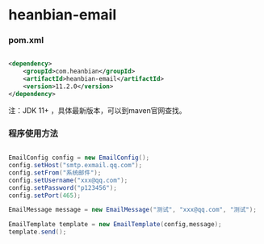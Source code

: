 # heanbian-email

### pom.xml

```xml

<dependency>
	<groupId>com.heanbian</groupId>
	<artifactId>heanbian-email</artifactId>
	<version>11.2.0</version>
</dependency>

```

注：JDK 11+ ，具体最新版本，可以到maven官网查找。

### 程序使用方法

```java

EmailConfig config = new EmailConfig();
config.setHost("smtp.exmail.qq.com");
config.setFrom("系统邮件");
config.setUsername("xxx@qq.com");
config.setPassword("p123456");
config.setPort(465);

EmailMessage message = new EmailMessage("测试", "xxx@qq.com", "测试");

EmailTemplate template = new EmailTemplate(config,message);
template.send();

```
